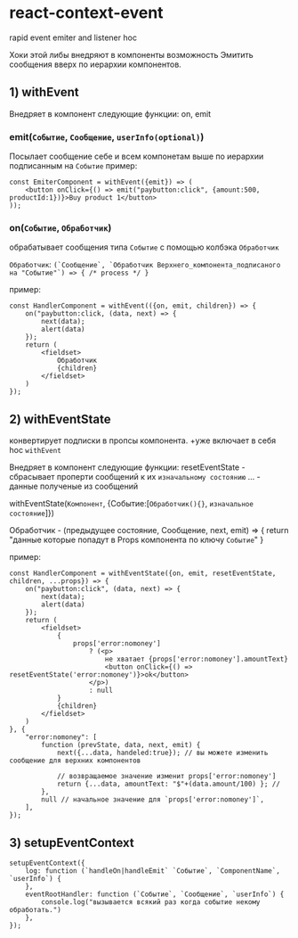 # react-context-event
rapid event emiter and listener hoc

Хоки этой либы внедряют в компоненты возможность Эмитить сообщения вверх по иерархии компонентов.

## 1) withEvent
Внедряет в компонент следующие функции: on, emit

### emit(`Событие`, `Сообщение`, `userInfo(optional)`)
Посылает сообщение себе и всем компонетам выше по иерархии подписанным на `Событие`
пример: 
```
const EmiterComponent = withEvent({emit}) => (
	<button onClick={() => emit("paybutton:click", {amount:500, productId:1})}>Buy product 1</button>
));
```

### on(`Событие`, `Обработчик`)
обрабатывает сообщения типа `Событие` с помощью колбэка `Обработчик`

`Обработчик`:
```(`Сообщение`, `Обработчик Верхнего_компонента_подписаного на "Событие"`) => { /* process */ }```

пример: 
```
const HandlerComponent = withEvent(({on, emit, children}) => {
    on("paybutton:click, (data, next) => {
        next(data);
        alert(data)
    });
    return (
        <fieldset>
            Обработчик
            {children}
        </fieldset>
    )
});
```

## 2) withEventState

конвертирует подписки в пропсы компонента. +уже включает в себя hoc `withEvent`

Внедряет в компонент следующие функции: 
resetEventState - сбрасывает проперти сообщений к их `изначальному состоянию`
... - данные полученые из сообщений

withEventState(`Компонент`, {Событие:[`Обработчик(){}`, `изначальное состояние`]})

Обработчик - (предыдущее состояние, Сообщение, next, emit) => {
	return "данные которые попадут в Props компонента по ключу `Событие`"
}

пример: 
```
const HandlerComponent = withEventState({on, emit, resetEventState, children, ...props}) => {
    on("paybutton:click", (data, next) => {
        next(data);
        alert(data)
    });
    return (
        <fieldset>
            {
            	props['error:nomoney'] 
            		? (<p>
            			не хватает {props['error:nomoney'].amountText}
            			<button onClick={() => resetEventState('error:nomoney')}>ok</button>
            		</p>)
            		: null
            }
            {children}
        </fieldset>
    )
}, {
	"error:nomoney": [
		function (prevState, data, next, emit) {
	        next({...data, handeled:true}); // вы можете изменить сообщение для верхних компонентов

	        // возвращаемое значение изменит props['error:nomoney']
	        return {...data, amountText: "$"+(data.amount/100) }; // 
	    }, 
	    null // начальное значение для `props['error:nomoney']`,
    ],
});
```

## 3) setupEventContext

```
setupEventContext({
    log: function (`handleOn|handleEmit` `Событие`, `ComponentName`, `userInfo`) {
    },
    eventRootHandler: function (`Событие`, `Сообщение`, `userInfo`) {
        console.log("вызывается всякий раз когда событие некому обработать.")
    },
});
```

